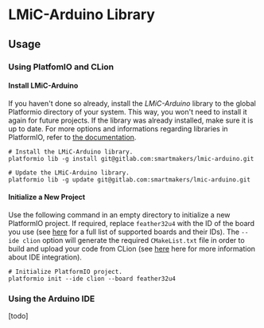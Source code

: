 # LMiC-Arduino Library

## Usage

### Using PlatfomIO and CLion

#### Install LMiC-Arduino
If you haven't done so already, install the *LMiC-Arduino* library to the global Platformio directory of your system. This way, you won't need to install it again for future projects. If the library was already installed, make sure it is up to date. 
For more options and informations regarding libraries in PlatformIO, refer to [the documentation](http://docs.platformio.org/en/latest/userguide/cmd_update.html).
```
# Install the LMiC-Arduino library.
platformio lib -g install git@gitlab.com:smartmakers/lmic-arduino.git

# Update the LMiC-Arduino library.
platformio lib -g update git@gitlab.com:smartmakers/lmic-arduino.git
```

#### Initialize a New Project
Use the following command in an empty directory to initialize a new PlatformIO project. If required, replace `feather32u4` with the ID of the board you use (see [here](http://docs.platformio.org/en/latest/platforms/embedded_boards.html) for a full list of supported boards and their IDs). The `--ide clion` option will generate the required `CMakeList.txt` file in order to build and upload your code from CLion (see [here](http://docs.platformio.org/en/latest/ide.html) here for more information about IDE integration). 
```
# Initialize PlatformIO project.
platformio init --ide clion --board feather32u4  
```

### Using the Arduino IDE

[todo]